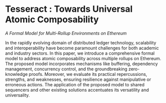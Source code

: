 # Tesseract : Towards Universal Atomic Composability
*A Formal Model for Multi-Rollup Environments on Ethereum*

In the rapidly evolving domain of distributed ledger technology, scalability and interoperability have become paramount challenges for both academic and industry sectors. In this paper, we introduce a comprehensive formal model to address atomic composability across multiple rollups on Ethereum. The proposed model incorporates mechanisms like buffering, dependency management, concurrency control, and the groundbreaking zero-knowledge proofs. Moreover, we evaluate its practical repercussions, strengths, and weaknesses, ensuring resilience against manipulative or erroneous actions. The application of the proposed model to shared sequencers and other existing solutions accentuates its versatility and universality.
